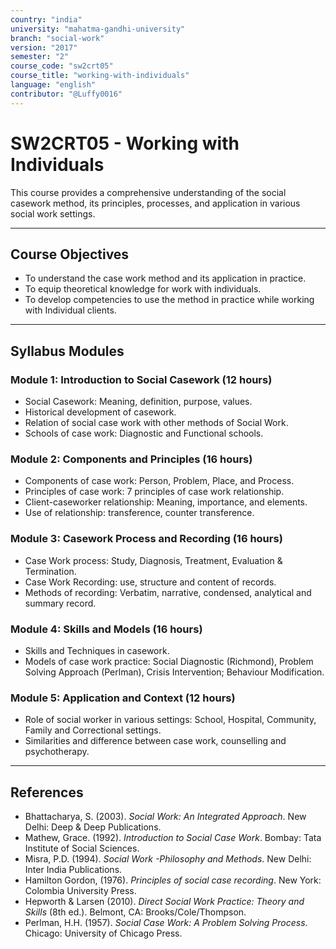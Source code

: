```yaml
---
country: "india"
university: "mahatma-gandhi-university"
branch: "social-work"
version: "2017"
semester: "2"
course_code: "sw2crt05"
course_title: "working-with-individuals"
language: "english"
contributor: "@Luffy0016"
---
```

# SW2CRT05 - Working with Individuals

This course provides a comprehensive understanding of the social casework method, its principles, processes, and application in various social work settings.

---
## Course Objectives

* To understand the case work method and its application in practice.
* To equip theoretical knowledge for work with individuals.
* To develop competencies to use the method in practice while working with Individual clients.

---
## Syllabus Modules

### Module 1: Introduction to Social Casework (12 hours)
* Social Casework: Meaning, definition, purpose, values.
* Historical development of casework.
* Relation of social case work with other methods of Social Work.
* Schools of case work: Diagnostic and Functional schools.

### Module 2: Components and Principles (16 hours)
* Components of case work: Person, Problem, Place, and Process.
* Principles of case work: 7 principles of case work relationship.
* Client-caseworker relationship: Meaning, importance, and elements.
* Use of relationship: transference, counter transference.

### Module 3: Casework Process and Recording (16 hours)
* Case Work process: Study, Diagnosis, Treatment, Evaluation & Termination.
* Case Work Recording: use, structure and content of records.
* Methods of recording: Verbatim, narrative, condensed, analytical and summary record.

### Module 4: Skills and Models (16 hours)
* Skills and Techniques in casework.
* Models of case work practice: Social Diagnostic (Richmond), Problem Solving Approach (Perlman), Crisis Intervention; Behaviour Modification.

### Module 5: Application and Context (12 hours)
* Role of social worker in various settings: School, Hospital, Community, Family and Correctional settings.
* Similarities and difference between case work, counselling and psychotherapy.

---
## References
* Bhattacharya, S. (2003). *Social Work: An Integrated Approach*. New Delhi: Deep & Deep Publications.
* Mathew, Grace. (1992). *Introduction to Social Case Work*. Bombay: Tata Institute of Social Sciences.
* Misra, P.D. (1994). *Social Work -Philosophy and Methods*. New Delhi: Inter India Publications.
* Hamilton Gordon, (1976). *Principles of social case recording*. New York: Colombia University Press.
* Hepworth & Larsen (2010). *Direct Social Work Practice: Theory and Skills* (8th ed.). Belmont, CA: Brooks/Cole/Thompson.
* Perlman, H.H. (1957). *Social Case Work: A Problem Solving Process*. Chicago: University of Chicago Press.